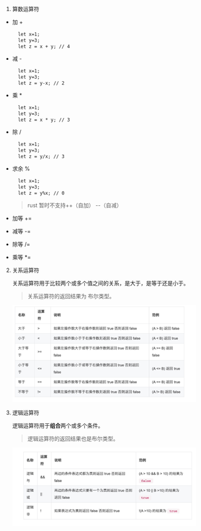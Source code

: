 1. 算数运算符

+ 加 +

        let x=1;
        let y=3;
        let z = x + y; // 4

+ 减 -

        let x=1;
        let y=3;
        let z = y-x; // 2

+ 乘 *

        let x=1;
        let y=3;
        let z = x * y; // 3

+ 除 /

        let x=1;
        let y=3;
        let z = y/x; // 3

+ 求余 %

        let x=1;
        let y=3;
        let z = y%x; // 0

   > rust 暂时不支持++（自加） --（自减）

+  加等 +=

+ 减等  -=

+ 除等  /=

+ 乘等  *=

2. 关系运算符

   关系运算符用于比较两个或多个值之间的关系，是大于，是等于还是小于。

   >关系运算符的返回结果为 布尔类型。

   ![avartar](../assets/guanxi.jpg)

3. 逻辑运算符

    逻辑运算符用于**组合**两个或多个条件。

    >逻辑运算符的返回结果也是布尔类型。

    ![avartar](../assets/luoji.jpg)